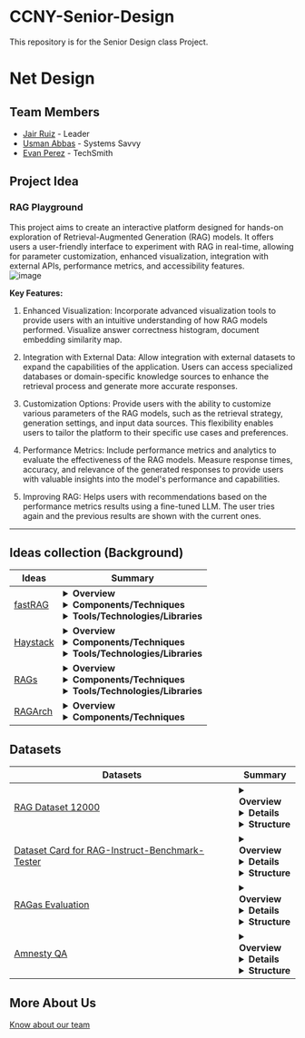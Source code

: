 # CCNY-Senior-Design
This repository is for the Senior Design class Project. 

# Net Design 
## Team Members
- [Jair Ruiz](https://github.com/JNikolo) - Leader
- [Usman Abbas](https://github.com/uscod) - Systems Savvy
- [Evan Perez](https://github.com/evanperez444) - TechSmith
## Project Idea
### RAG Playground
This project aims to create an interactive platform designed for hands-on exploration of Retrieval-Augmented Generation (RAG) models. It offers users a user-friendly interface to experiment with RAG in real-time, allowing for parameter customization, enhanced visualization, integration with external APIs, performance metrics, and accessibility features.  
![image](https://github.com/JNikolo/CCNY-Senior-Design/assets/125705821/78912715-a637-4ccb-bc38-63d021181509)


**Key Features:**
1. Enhanced Visualization: Incorporate advanced visualization tools to provide users with an intuitive understanding of how RAG models performed. Visualize answer correctness histogram, document embedding similarity map.

2. Integration with External Data: Allow integration with external datasets to expand the capabilities of the application. Users can access specialized databases or domain-specific knowledge sources to enhance the retrieval process and generate more accurate responses.

3. Customization Options: Provide users with the ability to customize various parameters of the RAG models, such as the retrieval strategy, generation settings, and input data sources. This flexibility enables users to tailor the platform to their specific use cases and preferences.

4. Performance Metrics: Include performance metrics and analytics to evaluate the effectiveness of the RAG models. Measure response times, accuracy, and relevance of the generated responses to provide users with valuable insights into the model's performance and capabilities.

5. Improving RAG: Helps users with recommendations based on the performance metrics results using a fine-tuned LLM. The user tries again and the previous results are shown with the current ones.
     
---
<!--
#### RAG Literacy

- [**Knowledge Retrieval Via The OpenAI Playground**](https://cobusgreyling.medium.com/knowledge-retrieval-via-the-openai-playground-8b04682ebe37)  
The article discusses the introduction of a Retrieval Augmentation tool in the new OpenAI playground under Assistants Mode. It examines the significance of this tool in the context of Retrieval-Augmented Generation (RAG) and its impact on the accessibility and functionality of the OpenAI Playground. The feature allows users to upload documents, which are automatically processed and referenced by the assistant when needed, aiming to augment the assistant's knowledge beyond pre-trained models. The article explores the workings of the Retrieval feature, including its processing steps and techniques for content retrieval. It highlights the potential benefits and challenges of the tool, emphasizing the need for flexibility, control over document handling, and insight into the retrieval process for effective application management. 

---

- [**How to improve RAG(Retrieval Augmented Generation) performance**](https://medium.com/@sthanikamsanthosh1994/how-to-improve-rag-retrieval-augmented-generation-performance-2a42303117f8#:~:text=Clean%20the%20Data%3A&text=The%20success%20of%20your%20RAG,interventions%20to%20more%20advanced%20techniques.)  
The article provides an in-depth exploration of the Retrieval Augmentation Generation (RAG) framework, which enhances Language Models (LLMs) by incorporating real-time information retrieval and generation processes to respond accurately to user queries. It outlines the two main phases of RAG: retrieval and generation, and discusses various strategies to refine each phase for optimal performance. These strategies include data cleaning, chunking techniques, custom embedding models, reranking, query transformation, and prompt tuning. The article emphasizes the importance of refining RAG processes to handle complex scenarios and specific domains effectively.

---

- [**Enhancing Large Language Model Performance To Answer Questions and Extract Information More Accurately**](https://arxiv.org/pdf/2402.01722.pdf)  
The paper explores the challenges faced by Large Language Models (LLMs) in generating accurate responses to questions and proposes a fine-tuning approach to address these issues. It discusses the utilization of feedback and examples to refine models continuously, employing metrics such as cosine similarity, LLM evaluation, and Rouge-L scores for evaluation. Benchmarking on financial datasets like FinanceBench and RAG Instruct Benchmark Tester Dataset, the study demonstrates the effectiveness of fine-tuned models compared to zero-shot LLMs, particularly in question and answering tasks. Additionally, the paper highlights the combination of fine-tuning with Retrieval Augmented Generation (RAG) as a promising approach to enhancing response accuracy further.

---

- [**Retrieval-Augmented Generation for Large Language Models: A Survey**](https://arxiv.org/pdf/2312.10997.pdf)  
The paper delves into the challenges faced by Large Language Models (LLMs), such as hallucination and outdated knowledge, and highlights Retrieval-Augmented Generation (RAG) as a promising solution. RAG integrates knowledge from external databases, enhancing model accuracy and credibility, particularly for knowledge-intensive tasks. It provides continuous updates and integration of domain-specific information. The paper reviews the progression of RAG paradigms, from Naive to Advanced and Modular RAG, examining the retrieval, generation, and augmentation techniques. It discusses state-of-the-art technologies in each component, along with metrics and benchmarks for evaluating RAG models. The paper concludes by outlining future research directions, including addressing challenges, expanding multi-modalities, and advancing the RAG infrastructure and ecosystem.

---

- [**Personalized RAG Engine for Low- Latency & High-Performance**](https://medium.com/@bijit211987/personalized-rag-engine-for-low-latency-high-performance-bb07b827a5f7)  
The article explores the construction of a Retrieval-Augmented Generation (RAG) system tailored to personalized data, which combines neural retrieval with text generation models for low latency access to vast personal datasets. It provides a comprehensive guide covering architecture, data ingestion, neural search index optimization, encoding strategies, retrieval model training, re-ranking, text generation model pre-training, query parsing, RAG model integration, user personalization, scalability, and testing & validation. The RAG pipeline enables natural language querying across personal data, resulting in accurate and responsive responses, with significant gains in performance metrics. The article emphasizes the importance of personalization in improving alignment with user language patterns and mental models. Additionally, it discusses scalability considerations and testing methodologies, concluding that RAG systems offer transformative access to personal information and anticipate further advancements in the field.
-->
## Ideas collection (Background)

| Ideas | Summary |
|-------|---------|
| [fastRAG](https://github.com/IntelLabs/fastRAG) | <details><summary>**Overview**</summary>FastRAG is a research framework developed by Intel Labs, designed for creating efficient and optimized retrieval-augmented generative (RAG) pipelines. It includes LLM backends like Intel Gaudi Accelerators, ONNX Runtime, and Llama-CPP for running RAG pipelines efficiently, along with RAG-efficient components like Colbert for token-based late interaction, Fusion-in-Decoder (FiD) for generative multi-document encoding and decoding, and REPLUG for improved multi-document decoding.</details> <details><summary>**Components/Techniques**</summary><ul> <li><details><summary><b>REPLUG (Retrieve and Plug):</b></summary><ul><li>Retrieval-augmented LM method.</li><li>Documents are retrieved and plugged into the input using ensembling.</li><li>Works with any LM without fine-tuning.</li><li>Enables processing a larger number of retrieved documents without limiting to the LM context window.</li></ul> </details></li><li><details><summary><b>ColBERT v2 with PLAID Engine:</b></summary><ul><li>Dense retriever encoding documents into representative vectors.</li><li>ColBERT v2 reduces index size using vector quantization.</li><li>PLAID Engine improves latency times for ColBERT-based indexes.</li></ul></details></li><li><details><summary><b>PLAID Requirements:</b></summary><ul><li>Specifies GPU requirements for PLAID Engine usage.</li></ul></details></li><li><details><summary><b>fastRAG running LLMs with Habana Gaudi (DL1) and Gaudi 2:</b></summary><ul><li>Support for running LLMs on Intel Habana Gaudi accelerators.</li><li>Instructions for configuring the invocation layer of PromptModel for Gaudi backend.</li></ul></details></li><li><details><summary><b>fastRAG running LLMs with ONNX-runtime:</b></summary><ul><li>Method for running quantized LLMs efficiently on CPUs using ONNX-runtime.</li><li>Includes instructions for quantizing the model and loading the quantized model.</li></ul></details></li><li><details><summary><b>fastRAG Running RAG Pipelines with LLMs on a Llama CPP backend:</b></summary><ul><li>Method for running LLMs effectively on CPUs using llama-cpp.</li><li>Installation instructions and loading the model using LlamaCPPInvocationLayer.</li></ul></li><li><details><summary><b>Optimized Embedding Models:</b></summary><ul><li>Introduces quantized int8 models for bi-encoder rankers and retrievers.</li><li>Emphasizes low latency and high throughput.</li><li>Instructions for optimization and usage with the optimum-intel framework.</li></ul></details></li><li><details><summary><b>Fusion-In-Decoder (FiD):</b></summary><ul><li>Transformer-based generative model based on the T5 architecture.</li><li>Used for answering questions given relevant information.</li><li>Provides implementation as an invocation layer for LLMs and a training script for fine-tuning FiD models.</li></ul></li></ul></details> <details><summary>**Tools/Technologies/Libraries**</summary><ul><li>farm-haystack</li><li>transformers</li><li>datasets</li><li>evaluate</li><li>pandas</li><li>nltk</li><li>tqdm</li><li>numba</li><li>openpyxl</li><li>numpy</li><li>protobuf</li><li>ujson</li><li>accelerate</li><li>fastapi</li><li>uvicorn</li><li>Pillow</li><li>beir</li><li>kilt</li><li>streamlit</li><li>st-annotated-text</li><li>matplotlib</li><li>streamlit_chat</li><li>colbert-ai</li><li>faiss-gpu</li><li>faiss-cpu</li><li>qdrant-haystack</li><li>spacy</li><li>pyvis</li><li>networkx</li><li>opencv-python-headless</li><li>intel-extension-for-transformers</li><li>neural_compressor</li><li>pytrec_eval</li><li>torch</li><li>onnx</li><li>onnxruntime</li><li>onnxruntime-extensions</li><li>sentence-transformers</li><li>intel-extension-for-pytorch</li><li>optimum</li><li>llama-cpp-python</li><li>flake8</li></ul></details> |
| [Haystack](https://github.com/deepset-ai/haystack) | <details><summary>**Overview**</summary>The goal of the LLM orchestration framework Haystack by deepset.ai is to create LLM applications that are adaptable and ready for production. It facilitates the creation of pipelines for data interaction by joining different parts, such as file converters, vector databases, and models. It leverages textual data, including structured and unstructured documents, for retrieval and processing, making it perfect for RAG, question answering, semantic search, and chatbots. Although providing flexibility and extensive NLP capabilities, system complexity, data quality reliance, and the requirement for integration with current technologies may present implementation issues.</details> <details><summary>**Components/Techniques**</summary><ul><li><details><summary>**Components**</summary><ul><li><b>Generators:</b> Responsible for generating text responses, divided into chat and non-chat types based on conversational contexts.</li><li><b>Retrievers:</b> Select documents matching user queries from Document Stores.</li></ul></details></li><li> <details><summary>**Document Stores**</summary>An object storing documents in Haystack, serving as an interface to a storage database. Various components can interact with it to read or write documents.</details></li><li> <details><summary>**Data Classes**</summary><ul><li><b>Document class:</b> Contains information carried through the pipeline, such as text, metadata, tables, or binary data.</li><li><b>Answer class:</b> Holds generated answers, originating queries, and metadata.</li></ul></details></li><li> <details><summary>**Pipelines**</summary>Customizable systems created by combining components, document stores, and integrations. Highly flexible, allowing various flows, standalone components, loops, and connections. Pipelines can be saved in convenient formats for reuse or sharing.</details></li><li> <details><summary>**Optimization**</summary> <ul><li><details><summary><strong>What is Model-Based Evaluation</strong></summary><p>Model-based evaluation in Haystack utilizes a language model to assess the results of a Pipeline, typically without requiring labels for outputs. It's commonly used with Retrieval-Augmented Generative (RAG) Pipelines but can be applied to any Pipeline. Haystack currently supports end-to-end model-based evaluation of complete RAG Pipelines.</p></details></li><li> <details><summary><strong>Using LLMs for Evaluation</strong></summary><p>A common strategy involves using Language Models (LLMs) like OpenAI's GPT models as evaluator models, often referred to as golden models. GPT-4 is frequently used for this purpose. This method offers flexibility in defining evaluation metrics, such as faithfulness and context relevance, through well-crafted prompts.</p></details> </li><li><details><summary><strong>Using Small Cross-Encoder Models</strong></summary><p>In addition to LLMs, small cross-encoder models can be used for evaluation, calculating semantic answer similarity, for example. These models are faster and cheaper but less flexible in terms of evaluation aspects compared to LLMs.</p></details></li><li> <details><summary><strong>Model-Based Evaluation Pipelines</strong></summary><p>Model-based evaluation in Haystack can be performed independently by creating and running an evaluation Pipeline, or by adding an evaluator component to the end of a RAG Pipeline. The latter approach allows both RAG Pipeline execution and evaluation in a single pipeline.run() call.</p></details></li><li> <details><summary><strong>Evaluation Framework Integrations</strong></summary><p>Haystack integrates with evaluation frameworks like DeepEval, UpTrain, and Ragas, providing Evaluator components for each framework: RagasEvaluator, DeepEvalEvaluator, and UpTrainEvaluator.</p></details></li></ul></details></ul> </details> <details><summary>**Tools/Technologies/Libraries**</summary> <ul><li>Hatchling (build system)</li><li>Pandas</li><li>Haystack-bm25</li><li>Tqdm</li><li>Tenacity</li><li>Lazy-imports</li><li>Openai</li><li>Jinja2</li><li>Posthog</li><li>Pyyaml</li><li>More-itertools</li><li>Networkx</li><li>Typing_extensions</li><li>Boilerpy3</li><li>Requests</li><li>Numpy</li><li>Python-dateutil</li><li>Pre-commit</li><li>Mypy</li><li>Pytest</li><li>Pytest-cov</li><li>Pytest-custom_exit_code</li><li>Pytest-asyncio</li><li>Pytest-rerunfailures</li><li>Responses</li><li>Tox</li><li>Coverage</li><li>Python-multipart</li><li>Psutil</li><li>Pylint</li><li>Ruff</li><li>Toml</li><li>Reno</li><li>Dulwich</li><li>Black</li><li>Transformers</li><li>Huggingface_hub</li><li>Spacy</li><li>Spacy-curated-transformers</li><li>En-core-web-trf</li><li>Pypdf</li><li>Markdown-it-py</li><li>Mdit_plain</li><li>Tika</li><li>Azure-ai-formrecognizer</li><li>Langdetect</li><li>Sentence-transformers</li><li>Openai-whisper</li><li>Chroma-haystack</li><li>Jsonref</li><li>Openapi3</li><li>Jsonschema</li><li>Opentelemetry-sdk</li><li>Ddtrace</li><li>Structlog</li><li>Isort</li><li>Pyproject-parser</li><li>Haystack-pydoc-tools</li></ul></details>|
| [RAGs](https://github.com/run-llama/rags) | <details><summary>**Overview**</summary>RAGs is a Streamlit app inspired by OpenAI's GPTs, allowing users to create a RAG pipeline using natural language. Users can describe their task and specify parameters such as the number of documents to retrieve. The app provides a config view where users can adjust parameters like top-k and summarization. Finally, users can query the RAG agent with their questions over the specified data source.</details> <details><summary>**Components/Techniques**</summary> <ul><li><details><summary>Home Page</summary>This is the section where you build a RAG pipeline by instructing the "builder agent". Typically to setup a RAG pipeline you need the following components:<ul><li>Describe the dataset. Currently they support either a single local file or a web page</li><li>Describe the task. Concretely this description will be used to initialize the "system prompt" of the LLM powering the RAG pipeline.</li><li>Define the typical parameters for a RAG setup. See the below section for the list of parameters.</li></ul></details></li><li><details><summary>RAG Config</summary><ul><li>This section contains the RAG parameters, generated by the "builder agent" in the previous section. In this section, you have a UI showcasing the generated parameters and have full freedom to manually edit/change them as necessary.</li><li>Currently the set of parameters is as follows:</li><ul><li>System Prompt</li><li>Include Summarization: whether to also add a summarization tool (instead of only doing top-k retrieval.)</li><li>Top-K</li><li>Chunk Size</li><li>Embed Model</li><li>LLM</li></ul><li>If you manually change parameters, you can press the "Update Agent" button in order to update the agent.</li><li>If you don't see the `Update Agent` button, that's because you haven't created the agent yet. Please go to the previous "Home" page and complete the setup process.</li><li>We can always add more parameters to make this more "advanced" 🛠️, but thought this would be a good place to start.</li></ul></details></li><li><details><summary>Generated RAG Agent</summary><ul><li>Once your RAG agent is created, you have access to this page.</li><li>This is a standard chatbot interface where you can query the RAG agent and it will answer questions over your data.</li><li>It will be able to pick the right RAG tools (either top-k vector search or optionally summarization) in order to fulfill the query.</li></ul></details></li><li><details><summary>Supported LLMs and Embeddings</summary><ul><li><details><summary>Builder Agent</summary><ul><li>By default, the builder agent uses OpenAI, specified in the <code>core/builder_config.py</code> file.</li><li>Customization to any desired LLM is possible, with an example provided for Anthropic.</li><li>Note: GPT-4 variants are recommended for reliable results in agent construction.</li></ul></details></li><li><details><summary>Generated RAG Agent</summary><ul><li>Configuration can be set through natural language or manually for both the embedding model and LLM.</li><li>LLMs supported:<ul><li>OpenAI: ID format is "openai:<model_name>", e.g., "openai:gpt-4-1106-preview".</li><li>Anthropic: ID format is "anthropic:<model_name>", e.g., "anthropic:claude-2".</li><li>Replicate: ID format is "replicate:<model_name>".</li><li>HuggingFace: ID format is "local:<model_name>", e.g., "local:BAAI/bge-small-en".</li></ul></li><li>Embeddings: Supports text-embedding-ada-002 by default, also supports Hugging Face models. Hugging Face models can be used by prefixing "local", e.g., "local:BAAI/bge-small-en".</li></ul></li></ul></details></li></ul></details><details><summary>**Tools/Technologies/Libraries**</summary><ul><li>streamlit</li><li>streamlit-pills</li><li>llama-index</li><li>llama-hub</li><li>langchain</li><li>pypdf</li><li>clip</li><li>typing-inspect</li><li>typing_extensions</li><li>types-requests</li><li>black</li><li>isort</li><li>pytest-asyncio</li><li>ruff</li><li>mypy</li><li>referencing</li><li>jsonschema-specifications</li><li>poetry</li><li>poetry-core</li></ul> |
| [RAGArch](https://github.com/AI-ANK/RAGArch) | <details><summary>**Overview**</summary>RAGArch is a streamlit application that allows users to test and compare RAG pipelines by giving them the option to choose different parameters such as the LLM, embeddings, and vector store</details> <details><summary>**Components/Techniques**</summary>The application not only allows users to play with different settings with their own documents in real time, but also provides the option to export the Python code that corresponds to the pipeline the users configures so that they can put it into another project. The demo utilizes streamlit and LlamaindexThe LLM's that are included in this demo are Gemini Pro, Cohere, GPT 3.5, and GPT 4. The embeddings included are: <ul><li>"BAAI/bge-small-en-v1.5"</li><li>"WhereIsAI/UAE-Large-V1"</li><li>"BAAI/bge-large-en-v1.5"</li><li>"khoa-klaytn/bge-small-en-v1.5-angle"</li><li>"BAAI/bge-base-en-v1.5"</li><li>"llmrails/ember-v1"</li><li>"jamesgpt1/sf_model_e5"</li><li>"thenlper/gte-large"</li><li>"infgrad/stella-base-en-v2"</li><li>"thenlper/gte-base"</li></lu> Finally for Vectors Stores there is Simple, Pinecone, and Qdrant</details> |

## Datasets

| Datasets | Summary |
|-----------------|-----------------|
| [RAG Dataset 12000](https://huggingface.co/datasets/neural-bridge/rag-dataset-12000) | <details><summary>**Overview**</summary>The Retrieval-Augmented Generation (RAG) Dataset 12000 is designed for RAG-optimized models, offering English data built by Neural Bridge AI and released under the Apache license 2.0. It enhances large language models (LLMs) by allowing them to consult external authoritative knowledge bases before generating responses. This approach significantly improves the models' ability to produce relevant, accurate, and context-specific output by extending their capabilities to specialized domains or internal data without retraining.</details> <details><summary>**Details**</summary>The dataset consists of triple-feature entries: "context," "question," and "answer" fields, with 12000 entries. Each data point includes a context obtained from Falcon RefinedWeb, a question related to the context, and an answer generated by GPT-4.</details> <details><summary>**Structure**</summary>Data instances contain context, question, and answer fields. An example data point is structured as follows:<code>{"context": "...","question": "...","answer": "..."}</code></details> |
| [Dataset Card for RAG-Instruct-Benchmark-Tester](https://huggingface.co/datasets/llmware/rag_instruct_benchmark_tester) | <details><summary>**Overview**</summary>The updated benchmarking test dataset for Retrieval Augmented Generation (RAG) focuses on evaluating model performance in enterprise applications, particularly in financial services and legal domains. It comprises 200 questions with context passages sourced from various common retrieval scenarios such as financial news, contracts, technical articles, etc. </details> <details><summary>**Details**</summary>The dataset is segmented into several categories for benchmarking purposes: <ul><li>Core Q&A Evaluation (Samples 0-99): Consisting of 100 fact-based questions to assess the model's ability to provide correct responses, scored on a scale of 0-100.</li><li>Not Found Classification (Samples 100-119): Includes 20 samples where the context passage lacks a direct answer to the question, aiming to evaluate whether the model appropriately identifies such cases as "Not Found."</li><li>Boolean - Yes/No (Samples 120-139): Comprises 20 Yes/No questions to assess the model's handling of binary queries.</li><li>Basic Math (Samples 140-159): Features 20 everyday math questions covering simple arithmetic operations, percentages, sorting, and ranking.</li><li>Complex Q&A (Samples 160-179): Consists of 20 samples designed to test the model on various complex skills such as multiple-choice, financial table reading, and logical selections.</li><li>Summary (Sample 180-199): Includes 20 samples for evaluating the model's ability to generate both long-form and short-form summarizations.</li></ul></details> <details><summary>**Structure**</summary>200 JSONL samples with 6 keys: "query", "context" ,"answer", "category" ,"tokens", "sample_number"</details> |
| [RAGas Evaluation](https://huggingface.co/datasets/shayorshay/ragas-eval) | <details><summary>**Overview**</summary>This dataset focus on providing data to use it with RAGAs framework for RAG pipeline evaluation</details> <details><summary>**Details**</summary>This dataset has 20 rows, where each value is a string. It has four features that allows compatibility with RAGAs framework.</details> <details><summary>**Structure**</summary>30 CSV rows samples with 4 keys: "question", "ground_truths" ,"answer", "context"</details> |
| [Amnesty QA](https://huggingface.co/datasets/explodinggradients/amnesty_qa) | <details><summary>**Overview**</summary>The dataset provides information for a RAG pipeline evaluation using the RAGAs framework. Ir provides the questions, answers, ground truths, and context. </details> <details><summary>**Details**</summary>The dataset is avalaible in: English, Malayalam, Hindi. It consists of 20 rows. </details> <details><summary>**Structure**</summary><code>{"question": "...", "ground_truths": ["...",...] ,"answer": "...", "contexts": ["...",...]}</code></details> |


<!--
**Dataset Summary:**
The RAG-Instruct-Benchmark-Tester dataset is a benchmarking test dataset specifically designed for retrieval augmented generation (RAG) use cases in enterprise settings, particularly in financial services and legal domains. It consists of 200 questions with context passages sourced from various retrieval scenarios such as financial news, earnings releases, contracts, invoices, technical articles, general news, and short texts. The dataset is segmented into different categories for benchmarking evaluation, including core Q&A, not found classification, boolean (yes/no), basic math, complex Q&A, and summary questions.

**Representative Questions:**
The dataset includes a variety of representative questions covering topics such as payment terms, financial performance, legal agreements, economic forecasts, stock market data, and mathematical calculations. These questions aim to assess different skills and capabilities of models in understanding and responding to diverse query types.

**Languages:**
The dataset is in English.

**Dataset Structure:**
It comprises 200 JSONL samples with six keys: "query", "context", "answer", "category", "tokens", and "sample_number". Each sample includes information about the question, context passage, answer, category of question, tokenized text, and sample number.

**Personal and Sensitive Information:**
The dataset samples were custom-written for the benchmarking objective, derived from publicly-available sources or originally-created samples. Therefore, they do not contain personal or sensitive information.

**Dataset Card Contact:**
For further information about the dataset project, interested parties can contact Darren Oberst and the llmware team. They are available to provide additional details about the project upon request.




dataset 12000

**Languages:**
The dataset text is in English, with the BCP-47 code "en."

**Dataset Structure:**


**Data Splits:**
The dataset is split into training and test sets, with 9600 instances for training and 2400 instances for testing.






- [**An Overview on RAG Evaluation**](https://weaviate.io/blog/rag-evaluation)  
The article delves into the evaluation and optimization of Retrieval Augmented Generation (RAG) systems, which enhance Large Language Models (LLMs) with context retrieved from vector databases like Weaviate. Inspired by advancements in using LLMs for evaluation, the authors explore new trends, metrics, and tuning approaches for RAG systems. They discuss the distinctions between RAG and Agent systems and propose methods for managing experimental configurations. The article aims to provide insights into enhancing the performance and effectiveness of RAG applications, particularly in chatbots and question-answering systems.
 
- [**How to Measure the Success of Your RAG-based LLM System**](https://towardsdatascience.com/how-to-measure-the-success-of-your-rag-based-llm-system-874a232b27eb)  
The article explores the significance of Research Augmented Generation (RAG) as a prevalent application of Large Language Models (LLMs) and its increasing adoption by businesses. While individual users often focus on text summarization and generation, businesses recognize the potential of leveraging their data with this technology. The author reflects on personal experiences with LLMs, highlighting text generation as a primary use case. The article aims to delve into the evaluation of RAG systems, rather than offering a guide on building them, by discussing various aspects of assessing their performance and effectiveness.

---

- [**Top Evaluation Metrics for RAG Failures**](https://towardsdatascience.com/top-evaluation-metrics-for-rag-failures-acb27d2a5485)  
The article discusses comprehensive evaluation metrics and approaches for assessing the performance of Large Language Model (LLM) Retrieval Augmented Generation (RAG) systems. It emphasizes the importance of continually evaluating these systems against established metrics to enhance their accuracy, relevance, and timeliness in providing information. Additionally, the article suggests advanced methods for improving RAG, such as re-ranking, metadata attachments, experimentation with embedding models and indexing methods, and implementing techniques like HyDE and Cohere document mode. While these advanced methods may enhance contextual coherence, they require more resources. Utilizing RAG alongside these methods can lead to performance improvements, provided that retrieval and response metrics are monitored and maintained effectively.

---

- [**Evaluating RAG Applications with RAGAs**](https://towardsdatascience.com/evaluating-rag-applications-with-ragas-81d67b0ee31a)  
The article discusses the challenges involved in evaluating Retrieval-Augmented Generation (RAG) pipelines, emphasizing the need to assess both the retriever and generator components separately and together for comprehensive evaluation. It highlights the importance of quantitative evaluation using appropriate metrics and datasets. With the emergence of various approaches for RAG evaluation frameworks, including RAGAs, the article aims to explore how RAG pipelines can be evaluated effectively using these frameworks.

---

- [**Evaluate and Optimize RAG with TruLens (full tutorial)**](https://www.youtube.com/watch?v=ul5huLywzZk&t=13s&ab_channel=JohannesJolkkonen%7CFunktioAI)
The video shows how to get started using TruLens, an evaluation framework for Systematic evaluation, which is the key piece in taking your RAG-systems from just a cool demo into something that's actually useful for real people and businesses. TruLens has been developed by TruEra, a well-established ML-monitoring company.
---

- [**Visualize your RAG Data — Evaluate your Retrieval-Augmented Generation System with Ragas**](https://towardsdatascience.com/visualize-your-rag-data-evaluate-your-retrieval-augmented-generation-system-with-ragas-fc2486308557)  
The article introduces a methodology for evaluating Retrieval-Augmented Generation (RAG) systems using interactive visualization techniques. It outlines steps for building a RAG system, generating evaluation questions, and assessing system performance. The evaluation involves metrics such as answer correctness, which is analyzed in conjunction with question and document embeddings using UMAP-based visualizations. The article demonstrates how to use Renumics Spotlight to visualize and interpret the results, identifying patterns and clusters within the data to gain deeper insights into system behavior. Overall, the approach offers a comprehensive method for evaluating and understanding RAG systems, facilitating informed decision-making in software development.

#### Ideas for actual app

- [**LLM Playground Hands-On Learning | Build and Compare RAG-based Chatbot Responses Side-by-Side**](https://www.youtube.com/watch?v=xIc4IR79ksA&t=406s&ab_channel=DataRobot)  
The video introduces the DataRobot LLM Playground for first-time users. It guides viewers through downloading accompanying zip files to build vector databases and LLM blueprints. Different components like vector databases, system prompts, and LLM models are showcased through side-by-side comparisons of generative outputs. Users are encouraged to experiment with prompts using movie plot summary data, with the platform offering rapid prototyping and project management tools for building Gen AI applications efficiently.

---

- [**How to build your AI ChatBot with NLP in Python**](https://www.analyticsvidhya.com/blog/2021/10/complete-guide-to-build-your-ai-chatbot-with-nlp-in-python/)  
The article introduces readers to the creation of an AI chatbot using Natural Language Processing (NLP) in Python. It outlines the steps involved, from understanding NLP to building a chatbot capable of engaging in real conversations with users. The guide offers hands-on instructions, providing code samples that can be customized to suit individual needs. In the conclusion, it emphasizes the versatility of the provided code samples as building blocks for similar projects and suggests enrolling in an AI and ML Blackbelt Plus Program to further enhance skills. The article highlights the use of speech recognition tools and pre-trained Transformers language models to make the chatbot intelligent.
---
- [**Building Production-Ready RAG Applications: Jerry Liu**](https://www.youtube.com/watch?v=TRjq7t2Ms5I&ab_channel=AIEngineer)  
The video is a recorded talk by Jerry Liu, CEO of LlamaIndex, from the AI Engineer Summit 2023 in San Francisco. Liu discusses how Large Language Models (LLMs) are revolutionizing search, interaction, and content generation, particularly through Retrieval Augmented Generation (RAG) stacks. He emphasizes the challenges of productionizing RAG stacks effectively and highlights core techniques for improving retrieval systems. These techniques include data preparation, vectorization, retrieval strategies, evaluation metrics, fine-tuning, scalability, efficiency, and ethical considerations. Liu shares insights from his experience in ML engineering and AI research, concluding with an invitation to the AI Engineer World's Fair in 2024.

---
- [**Meet RAGxplorer: An interactive AI Tool to Support the Building of Retrieval Augmented Generation (RAG) Applications by Visualizing Document Chunks and the Queries in the Embedding Space**](https://www.marktechpost.com/2024/01/25/meet-ragxplorer-an-interactive-ai-tool-to-support-the-building-of-retrieval-augmented-generation-rag-applications-by-visualizing-document-chunks-and-the-queries-in-the-embedding-space/)  
The article introduces RAGxplorer, an interactive AI tool designed to support the development of Retrieval Augmented Generation (RAG) applications by visualizing document chunks and queries in an embedding space. RAGxplorer breaks documents into smaller, overlapping chunks and converts them into mathematical representations called embeddings. These embeddings are then visualized in a 2D or 3D space, allowing users to assess how well RAG models understand the document. The tool's flexibility in handling various document formats and query expansion techniques enhances its effectiveness in revealing semantic relationships within documents, helping users identify biases, knowledge gaps, and overall model performance. RAGxplorer addresses the challenges of visualizing complex language models, making it a valuable resource for researchers, developers, and practitioners seeking deeper insights into these advanced systems.
-->


## More About Us
[Know about our team](https://docs.google.com/presentation/d/1SBlGVdz81NUZDpsXQ5xZXaC7oOi-OAkKURFXmy4CcT8/edit?usp=sharing)

